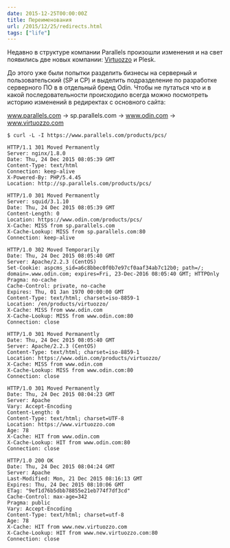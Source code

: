 ```yaml
---
date: 2015-12-25T00:00:00Z
title: Переименования
url: /2015/12/25/redirects.html
tags: ["life"]
---
```


Недавно в структуре компании Parallels произошли изменения и на свет появились
две новых компании: [Virtuozzo](https://virtuozzo.com/) и Plesk.

До этого уже были попытки разделить бизнесы на серверный и пользовательский (SP
и CP) и выделить подразделение по разработке серверного ПО в в отдельный бренд
Odin.  Чтобы не путаться что и в какой последовательности происходило всегда
можно посмотреть историю изменений в редиректах с основного сайта:

www.parallels.com -> sp.parallels.com -> www.odin.com -> www.virtuozzo.com

	$ curl -L -I https://www.parallels.com/products/pcs/

	HTTP/1.1 301 Moved Permanently
	Server: nginx/1.8.0
	Date: Thu, 24 Dec 2015 08:05:39 GMT
	Content-Type: text/html
	Connection: keep-alive
	X-Powered-By: PHP/5.4.45
	Location: http://sp.parallels.com/products/pcs/

	HTTP/1.0 301 Moved Permanently
	Server: squid/3.1.10
	Date: Thu, 24 Dec 2015 08:05:39 GMT
	Content-Length: 0
	Location: https://www.odin.com/products/pcs/
	X-Cache: MISS from sp.parallels.com
	X-Cache-Lookup: MISS from sp.parallels.com:80
	Connection: keep-alive

	HTTP/1.0 302 Moved Temporarily
	Date: Thu, 24 Dec 2015 08:05:40 GMT
	Server: Apache/2.2.3 (CentOS)
	Set-Cookie: aspcms_sid=a6c8bbec0f0b7e97cf0aaf34ab7c12b0; path=/; domain=.www.odin.com; expires=Fri, 23-Dec-2016 08:05:40 GMT; HTTPOnly
	Pragma: no-cache
	Cache-Control: private, no-cache
	Expires: Thu, 01 Jan 1970 00:00:00 GMT
	Content-Type: text/html; charset=iso-8859-1
	Location: /en/products/virtuozzo/
	X-Cache: MISS from www.odin.com
	X-Cache-Lookup: MISS from www.odin.com:80
	Connection: close

	HTTP/1.0 301 Moved Permanently
	Date: Thu, 24 Dec 2015 08:05:40 GMT
	Server: Apache/2.2.3 (CentOS)
	Content-Type: text/html; charset=iso-8859-1
	Location: https://www.odin.com/products/virtuozzo/
	X-Cache: MISS from www.odin.com
	X-Cache-Lookup: MISS from www.odin.com:80
	Connection: close

	HTTP/1.0 301 Moved Permanently
	Date: Thu, 24 Dec 2015 08:04:23 GMT
	Server: Apache
	Vary: Accept-Encoding
	Content-Length: 0
	Content-Type: text/html; charset=UTF-8
	Location: https://www.virtuozzo.com
	Age: 78
	X-Cache: HIT from www.odin.com
	X-Cache-Lookup: HIT from www.odin.com:80
	Connection: close

	HTTP/1.0 200 OK
	Date: Thu, 24 Dec 2015 08:04:24 GMT
	Server: Apache
	Last-Modified: Mon, 21 Dec 2015 08:16:13 GMT
	Expires: Thu, 24 Dec 2015 08:10:06 GMT
	ETag: "9ef1d76b5dbb78855e21eb774f7df3cd"
	Cache-Control: max-age=342
	Pragma: public
	Vary: Accept-Encoding
	Content-Type: text/html; charset=utf-8
	Age: 78
	X-Cache: HIT from www.new.virtuozzo.com
	X-Cache-Lookup: HIT from www.new.virtuozzo.com:80
	Connection: close
